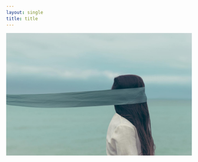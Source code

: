 ```yaml
---
layout: single
title: title
---
```


![sampleIMG](../_images/2023-04-30-01/unsplash-gallery-image-1.jpg)